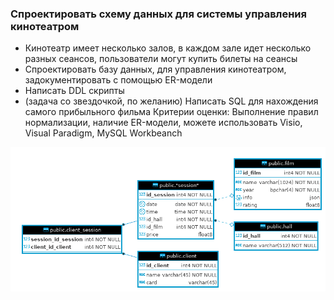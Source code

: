 ### Спроектировать схему данных для системы управления кинотеатром
* Кинотеатр имеет несколько залов, в каждом зале идет несколько разных сеансов, пользователи могут купить билеты на сеансы
* Спроектировать базу данных, для управления кинотеатром, задокументировать с помощью ER-модели
* Написать DDL скрипты
* (задача со звездочкой, по желанию) Написать SQL для нахождения самого прибыльного фильма
Критерии оценки: Выполнение правил нормализации, наличие ER-модели, можете использовать Visio, Visual Paradigm, MySQL Workbeanch

![DeaverER](DBeaverER.png)
